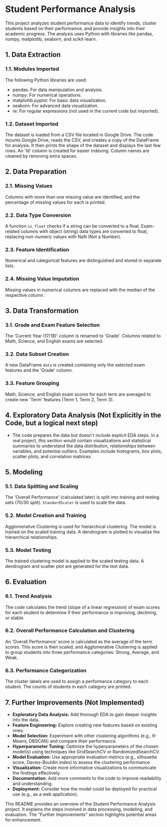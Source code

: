 # Student Performance Analysis

This project analyzes student performance data to identify trends, cluster students based on their performance, and provide insights into their academic progress. The analysis uses Python with libraries like pandas, numpy, matplotlib, seaborn, and scikit-learn.

## 1. Data Extraction

### 1.1. Modules Imported

The following Python libraries are used:

*   pandas: For data manipulation and analysis.
*   numpy: For numerical operations.
*   matplotlib.pyplot: For basic data visualization.
*   seaborn: For advanced data visualization.
*   re: For regular expressions (not used in the current code but imported).

### 1.2. Dataset Imported

The dataset is loaded from a CSV file located in Google Drive.  The code mounts Google Drive, reads the CSV, and creates a copy of the DataFrame for analysis.  It then prints the shape of the dataset and displays the last few rows. An 'Id' column is created for easier indexing. Column names are cleaned by removing extra spaces.

## 2. Data Preparation

### 2.1. Missing Values

Columns with more than one missing value are identified, and the percentage of missing values for each is printed.

### 2.2. Data Type Conversion

A function `is_float` checks if a string can be converted to a float.  Exam-related columns with object (string) data types are converted to float, replacing non-numeric values with NaN (Not a Number).

### 2.3. Feature Identification

Numerical and categorical features are distinguished and stored in separate lists.

### 2.4. Missing Value Imputation

Missing values in numerical columns are replaced with the median of the respective column.

## 3. Data Transformation

### 3.1. Grade and Exam Feature Selection

The 'Current Year (17/18)' column is renamed to 'Grade'.  Columns related to Math, Science, and English exams are selected.

### 3.2. Data Subset Creation

A new DataFrame `data` is created containing only the selected exam features and the 'Grade' column.

### 3.3. Feature Grouping

Math, Science, and English exam scores for each term are averaged to create new 'Term' features (Term 1, Term 2, Term 3).

## 4. Exploratory Data Analysis (Not Explicitly in the Code, but a logical next step)

*   The code prepares the data but doesn't include explicit EDA steps.  In a real project, this section would contain visualizations and statistical summaries to understand the data distribution, relationships between variables, and potential outliers.  Examples include histograms, box plots, scatter plots, and correlation matrices.

## 5. Modeling

### 5.1. Data Splitting and Scaling

The 'Overall Performance' (calculated later) is split into training and testing sets (70/30 split).  `StandardScaler` is used to scale the data.

### 5.2. Model Creation and Training

Agglomerative Clustering is used for hierarchical clustering.  The model is trained on the scaled training data. A dendrogram is plotted to visualize the hierarchical relationships.

### 5.3. Model Testing

The trained clustering model is applied to the scaled testing data.  A dendrogram and scatter plot are generated for the test data.

## 6. Evaluation

### 6.1. Trend Analysis

The code calculates the trend (slope of a linear regression) of exam scores for each student to determine if their performance is improving, declining, or stable.

### 6.2. Overall Performance Calculation and Clustering

An 'Overall Performance' score is calculated as the average of the term scores.  This score is then scaled, and Agglomerative Clustering is applied to group students into three performance categories: Strong, Average, and Weak.

### 6.3. Performance Categorization

The cluster labels are used to assign a performance category to each student. The counts of students in each category are printed.

## 7.  Further Improvements (Not Implemented)

*   **Exploratory Data Analysis:** Add thorough EDA to gain deeper insights into the data.
*   **Feature Engineering:** Explore creating new features based on existing ones.
*   **Model Selection:** Experiment with other clustering algorithms (e.g., K-Means, DBSCAN) and compare their performance.
*   **Hyperparameter Tuning:** Optimize the hyperparameters of the chosen model(s) using techniques like GridSearchCV or RandomizedSearchCV.
*   **Model Evaluation:** Use appropriate evaluation metrics (e.g., silhouette score, Davies-Bouldin index) to assess the clustering performance.
*   **Visualization:** Create more informative visualizations to communicate the findings effectively.
*   **Documentation:** Add more comments to the code to improve readability and understanding.
*   **Deployment:** Consider how the model could be deployed for practical use (e.g., as a web application).

This README provides an overview of the Student Performance Analysis project.  It explains the steps involved in data processing, modeling, and evaluation.  The "Further Improvements" section highlights potential areas for enhancement.
